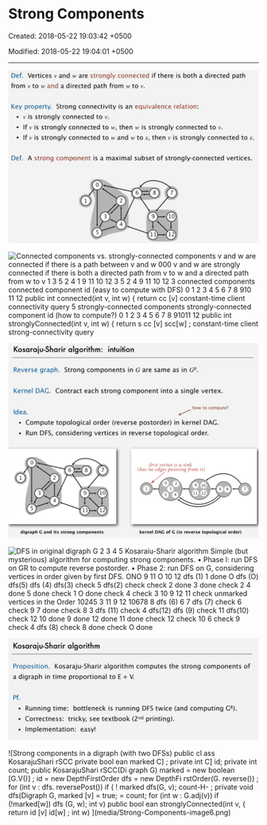 # Strong Components

Created: 2018-05-22 19:03:42 +0500

Modified: 2018-05-22 19:04:01 +0500

---

![Def. Vertices v and w are strongly connected if there is both a directed path from v to w and a directed path from w to v. Key property. Strong connectivity is an equivalence relation: • v is strongly connected to v. • If v is strongly connected to w, then w is strongly connected to v. • If v is strongly connected to w and w to x, then v is strongly connected to x. Def. A strong component is a maximal subset of strongly-connected vertices. 0 1 3 5 2 4 9 11 10 12 ](media/Strong-Components-image1.png)



![Connected components vs. strongly-connected components v and w are connected if there is a path between v and w 000 v and w are strongly connected if there is both a directed path from v to w and a directed path from w to v 1 3 5 2 4 1 9 11 10 12 3 5 2 4 9 11 10 12 3 connected components connected component id (easy to compute with DFS) 0 1 2 3 4 5 6 7 8 910 11 12 public int connected(int v, int w) { return cc [v] constant-time client connectivity query 5 strongly-connected components strongly-connected component id (how to compute?) 0 1 2 3 4 5 6 7 8 91011 12 public int stronglyConnected(int v, int w) { return s cc [v] scc[w] ; constant-time client strong-connectivity query ](media/Strong-Components-image2.png)



![Kosaraiu-Sharir algorithm: intuition Reverse graph. Strong components in G are same as in GR. Kernel DAG. Contract each strong component into a single vertex. how to compute? Idea. • Compute topological order (reverse postorder) in kernel DAG. • Run DFS, considering vertices in reverse topological order. 1 3 5 OEO 9 11 O 10 12 first vertex is a sink (has no edges pointing from it) 2 4 1 5 9 10 00 11 12 4 digraph G and its strong components kernel DAG of G (in reverse topological order) ](media/Strong-Components-image3.png)



![DFS in original digraph G 2 3 4 5 Kosaraiu-Sharir algorithm Simple (but mysterious) algorithm for computing strong components. • Phase l: run DFS on GR to compute reverse postorder. • Phase 2: run DFS on G, considering vertices in order given by first DFS. ONO 9 11 O 10 12 dfs (1) 1 done O dfs (O) dfs(5) dfs (4) dfs(3) check 5 dfs(2) check check 2 done 3 done check 2 4 done 5 done check 1 O done check 4 check 3 10 9 12 11 check unmarked vertices in the Order 10245 3 11 9 12 10678 8 dfs (6) 6 7 dfs (7) check 6 check 9 7 done check 8 3 dfs (11) check 4 dfs(12) dfs (9) check 11 dfs(10) check 12 10 done 9 done 12 done 11 done check 12 check 10 6 check 9 check 4 dfs (8) check 8 done check O done ](media/Strong-Components-image4.png)



![Kosaraiu-Sharir algorithm Proposition. Kosaraju-Sharir algorithm computes the strong components of a digraph in time proportional to E + V. • Running time: bottleneck is running DFS twice (and computing GR). • Correctness: tricky, see textbook (2nd printing). • Implementation: easy! ](media/Strong-Components-image5.png)



![Strong components in a digraph (with two DFSs) public cl ass KosarajuShari rSCC private bool ean marked C] ; private int C] id; private int count; public KosarajuShari rSCC(Di graph G) marked = new boolean [G.V()] ; id = new DepthFirstOrder dfs = new DepthFi rstOrder(G. reverse()) ; for (int v : dfs. reversePost()) if ( ! marked dfs(G, v); count-H- ; private void dfs(Digraph G, marked [v] = true; = count; for (int w : G.adj(v)) if (!marked[w]) dfs (G, w); int v) public bool ean stronglyConnected(int v, { return id [v] id[w] ; int w) ](media/Strong-Components-image6.png)








